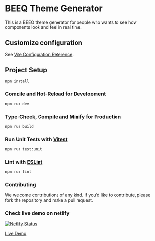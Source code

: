 # BEEQ Theme Generator

This is a BEEQ theme generator for people who wants to see how components look and feel in real time.

## Customize configuration

See [Vite Configuration Reference](https://vitejs.dev/config/).

## Project Setup

```sh
npm install
```

### Compile and Hot-Reload for Development

```sh
npm run dev
```

### Type-Check, Compile and Minify for Production

```sh
npm run build
```

### Run Unit Tests with [Vitest](https://vitest.dev/)

```sh
npm run test:unit
```

### Lint with [ESLint](https://eslint.org/)

```sh
npm run lint
```

### Contributing

We welcome contributions of any kind. If you'd like to contribute, please fork the repository and make a pull request.

### Check live demo on netlify

[![Netlify Status](https://api.netlify.com/api/v1/badges/672ed666-3daa-403d-b328-bffbf9ddbce4/deploy-status?branch=master)](https://app.netlify.com/sites/vue-customize-me/deploys)

[Live Demo](https://vue-customize-me.netlify.app/)
